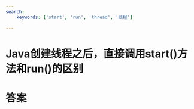 ```yaml
---
search:
    keywords: ['start', 'run', 'thread', '线程']

---
```


# Java创建线程之后，直接调用start()方法和run()的区别

# 答案